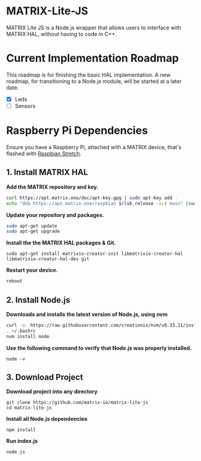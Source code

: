 # MATRIX-Lite-JS
 MATRIX Lite JS is a Node.js wrapper that allows users to interface with MATRIX HAL, without having to code in C++.

# Current Implementation Roadmap
This roadmap is for finishing the basic HAL implementation. A new roadmap, for transitioning to a Node.js module, will be started at a later date.
- [x] Leds
- [ ] Sensors

# Raspberry Pi Dependencies
Ensure you have a Raspberry Pi, attached with a MATRIX device, that's flashed with [Raspbian Stretch](https://www.raspberrypi.org/blog/raspbian-stretch/).

## 1. Install MATRIX HAL
**Add the MATRIX repository and key.**
```bash
curl https://apt.matrix.one/doc/apt-key.gpg | sudo apt-key add -
echo "deb https://apt.matrix.one/raspbian $(lsb_release -sc) main" |sudo tee /etc/apt/sources.list.d/matrixlabs.list
```
**Update your repository and packages.**
```bash
sudo apt-get update
sudo apt-get upgrade
```
**Install the the MATRIX HAL packages & Git.**
```
sudo apt-get install matrixio-creator-init libmatrixio-creator-hal libmatrixio-creator-hal-dev git
```
**Restart your device.**
```bash
reboot
```

## 2. Install Node.js
**Downloads and installs the latest version of Node.js, using nvm**
```bash
curl -o- https://raw.githubusercontent.com/creationix/nvm/v0.33.11/install.sh | bash
. ~/.bashrc
nvm install node
```
**Use the following command to verify that Node.js was properly installed.**
```
node -v
```

## 3. Download Project
**Download project into any directory**
```
git clone https://github.com/matrix-io/matrix-lite-js
cd matrix-lite-js
```

**Install all Node.js dependencies**
```
npm install
```

**Run index.js**
```
node.js
```

